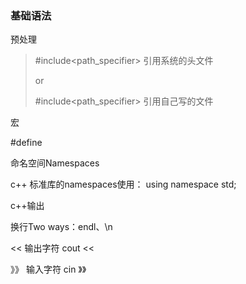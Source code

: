 ### 基础语法

预处理

> #include<path_specifier>  引用系统的头文件
>
> or
>
> #include<path_specifier> 引用自己写的文件 



宏

#define



命名空间Namespaces

c++ 标准库的namespaces使用： using namespace std;



c++输出

换行Two ways：endl、\n

<< 输出字符       cout <<

》》 输入字符    cin 》》

